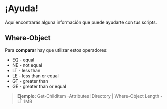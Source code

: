 # ¡Ayuda!
Aquí encontrarás alguna información que puede ayudarte con tus scripts.

## Where-Object

Para **comparar** hay que utilizar estos operadores:
- EQ - equal
- NE - not equal
- LT - less than
- LE - less than or equal
- GT  - greater than
- GE - greater than or equal

> **Ejemplo:** Get-ChildItem -Attributes !Directory | Where-Object Length -LT 1MB

